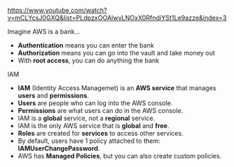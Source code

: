 https://www.youtube.com/watch?v=mCLYcsJ0GXQ&list=PLdpzxOOAlwvLNOxX0RfndiYSt1Le9azze&index=3

Imagine AWS is a bank...
- **Authentication** means you can enter the bank
- **Authorization** means you can go into the vault and take money out
- With **root access**, you can do anything the bank

IAM
- **IAM** (Identity Access Managemet) is an **AWS service** that manages **users** and **permissions**.
- **Users** are people who can log into the AWS console.
- **Permissions** are what users can do in the AWS console.
- IAM is a **global** service, not a **regional** service.
- IAM is the only AWS service that is **global** and **free**.
- **Roles** are created for **services** to access other services.
- By default, users have 1 policy attached to them: **IAMUserChangePassword**.
- AWS has **Managed Policies**, but you can also create custom policies.